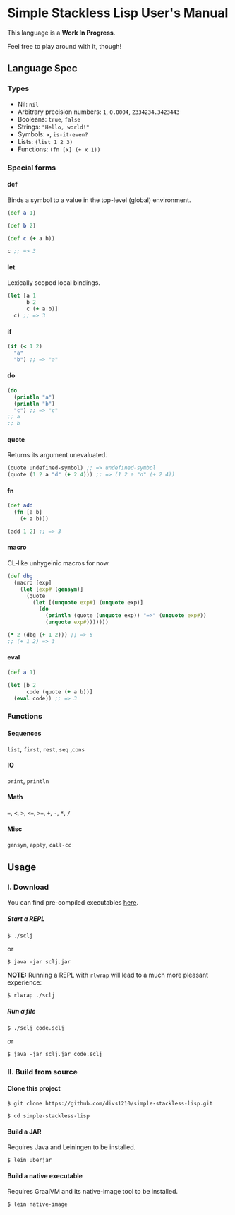 # Simple Stackless Lisp User's Manual

This language is a **Work In Progress**.

Feel free to play around with it, though!

## Language Spec

### Types

- Nil: `nil`
- Arbitrary precision numbers: `1`, `0.0004`, `2334234.3423443`
- Booleans: `true`, `false`
- Strings: `"Hello, world!"`
- Symbols: `x`, `is-it-even?`
- Lists: `(list 1 2 3)`
- Functions: `(fn [x] (+ x 1))`

### Special forms

#### def

Binds a symbol to a value in the top-level (global) environment.

```clojure
(def a 1)

(def b 2)

(def c (+ a b))

c ;; => 3
```

#### let

Lexically scoped local bindings.

```clojure
(let [a 1
      b 2
      c (+ a b)]
  c) ;; => 3
```

#### if

```clojure
(if (< 1 2)
  "a"
  "b") ;; => "a"
```

#### do

```clojure
(do
  (println "a")
  (println "b")
  "c") ;; => "c" 
;; a
;; b
```

#### quote

Returns its argument unevaluated.

```clojure
(quote undefined-symbol) ;; => undefined-symbol
(quote (1 2 a "d" (+ 2 4))) ;; => (1 2 a "d" (+ 2 4))
```

#### fn

```clojure
(def add
  (fn [a b]
    (+ a b)))

(add 1 2) ;; => 3
```

#### macro

CL-like unhygeinic macros for now.

```clojure
(def dbg
  (macro [exp]
    (let [exp# (gensym)]
      (quote
        (let [(unquote exp#) (unquote exp)]
          (do
            (println (quote (unquote exp)) "=>" (unquote exp#))
            (unquote exp#)))))))

(* 2 (dbg (+ 1 2))) ;; => 6
;; (+ 1 2) => 3
```

#### eval

```clojure
(def a 1)

(let [b 2
      code (quote (+ a b))]
  (eval code)) ;; => 3
```

### Functions

#### Sequences
`list`, `first`, `rest`, `seq` ,`cons`

#### IO
`print`, `println`

#### Math
`=`, `<`, `>`, `<=`, `>=`, `+`, `-`, `*`, `/`

#### Misc
`gensym`, `apply`, `call-cc`

## Usage

### I. Download

You can find pre-compiled executables [here](https://github.com/divs1210/simple-stackless-lisp/releases/latest).

##### Start a REPL

```
$ ./sclj
```

or

```
$ java -jar sclj.jar
```

**NOTE:** Running a REPL with `rlwrap` will lead to a much more pleasant experience:

```
$ rlwrap ./sclj
```

##### Run a file

```
$ ./sclj code.sclj
```

or

```
$ java -jar sclj.jar code.sclj
```

### II. Build from source

#### Clone this project

```
$ git clone https://github.com/divs1210/simple-stackless-lisp.git

$ cd simple-stackless-lisp
```

#### Build a JAR

Requires Java and Leiningen to be installed.

```
$ lein uberjar
```

#### Build a native executable

Requires GraalVM and its native-image tool to be installed.

```
$ lein native-image
```

